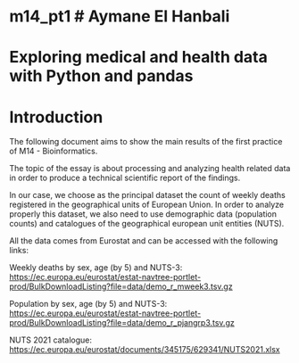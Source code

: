 # m14_pt1 # Aymane El Hanbali


# Exploring medical and health data with Python and pandas


# Introduction

The following document aims to show the main results of the first practice of M14 - Bioinformatics.

The topic of the essay is about processing and analyzing health related data in order to produce a technical scientific report of the findings.

In our case, we choose as the principal dataset the count of weekly deaths registered in the geographical units of European Union. In order to analyze properly this dataset, we also need to use demographic data (population counts) and catalogues of the geographical european unit entities (NUTS).

All the data comes from Eurostat and can be accessed with the following links:

Weekly deaths by sex, age (by 5) and NUTS-3: https://ec.europa.eu/eurostat/estat-navtree-portlet-prod/BulkDownloadListing?file=data/demo_r_mweek3.tsv.gz

Population by sex, age (by 5) and NUTS-3: https://ec.europa.eu/eurostat/estat-navtree-portlet-prod/BulkDownloadListing?file=data/demo_r_pjangrp3.tsv.gz

NUTS 2021 catalogue: https://ec.europa.eu/eurostat/documents/345175/629341/NUTS2021.xlsx
